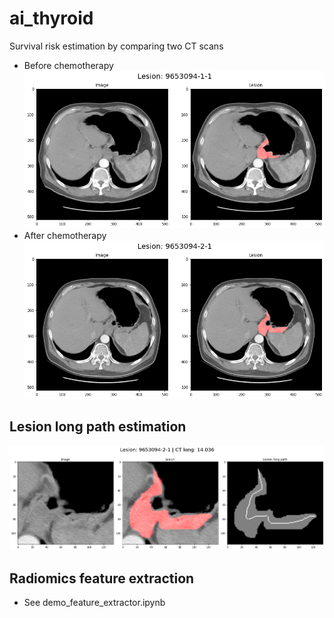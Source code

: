 # ai_thyroid
Survival risk estimation by comparing two CT scans
- Before chemotherapy
![plot](./demo_image/demo_ct1_global.png)
- After chemotherapy
![plot](./demo_image/demo_ct2_global.png)

## Lesion long path estimation
![plot](./demo_image/demo_lesion_long_path.png)

## Radiomics feature extraction
- See demo_feature_extractor.ipynb
